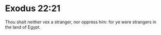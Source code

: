 # Exodus 22:21

Thou shalt neither vex a stranger, nor oppress him: for ye were strangers in the land of Egypt.